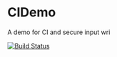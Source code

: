 # CIDemo
A demo for CI and secure input wri

[![Build Status](https://travis-ci.org/micahjmartin/CIDemo.svg?branch=master)](https://travis-ci.org/micahjmartin/CIDemo)
